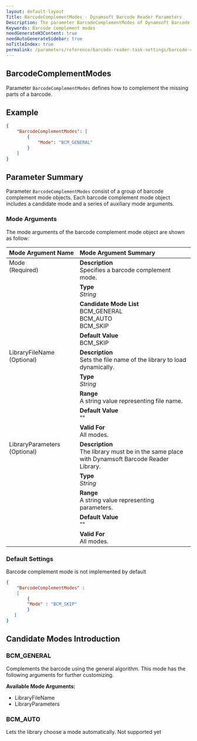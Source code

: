 ```yaml
---
layout: default-layout
Title: BarcodeComplementModes - Dynamsoft Barcode Reader Parameters
Description: The parameter BarcodeComplementModes of Dynamsoft Barcode Reader defines the barcode colour modes.
Keywords: Barcode complement modes
needGenerateH3Content: true
needAutoGenerateSidebar: true
noTitleIndex: true
permalink: /parameters/reference/barcode-reader-task-settings/barcode-complement-modes.html
---
```


## BarcodeComplementModes

Parameter `BarcodeComplementModes` defines how to complement the missing parts of a barcode.

## Example

```json
{
    "BarcodeComplementModes": [
        {
            "Mode": "BCM_GENERAL" 
        }
    ]
}
```

## Parameter Summary

Parameter `BarcodeComplementModes` consist of a group of barcode complement mode objects. Each barcode complement mode object includes a candidate mode and a series of auxiliary mode arguments.

### Mode Arguments

The mode arguments of the barcode complement mode object are shown as follow:

<table style = "text-align:left">
    <thead>
        <tr>
            <th nowrap="nowrap">Mode Argument Name</th>
            <th nowrap="nowrap">Mode Argument Summary</th>
        </tr>
    </thead>
    <tr>
        <td rowspan = "4" style="vertical-align:text-top">Mode<br>(Required)</td>
        <td><b>Description</b><br>Specifies a barcode complement mode.
        </td>
    </tr>
    <tr>
        <td><b>Type</b><br><i>String</i>
        </td>
    </tr>
    <tr>
        <td><b>Candidate Mode List</b><br>BCM_GENERAL
            <br>BCM_AUTO
            <br>BCM_SKIP
        </td>
    </tr>
    <tr>
        <td><b>Default Value</b><br>BCM_SKIP
        </td>
    </tr>
    <tr>
        <td rowspan = "5" style="vertical-align:text-top">LibraryFileName<br>(Optional)</td>
        <td><b>Description</b><br>Sets the file name of the library to load dynamically.
        </td>
    </tr>
    <tr>
        <td><b>Type</b><br><i>String</i>
        </td>
    </tr>
    <tr>
        <td><b>Range</b><br>A string value representing file name.
        </td>
    </tr>
    <tr>
        <td><b>Default Value</b><br>""
        </td>
    </tr>
    <tr>
        <td><b>Valid For</b><br>All modes.
        </td>
    </tr>
    <tr>
        <td rowspan = "5" style="vertical-align:text-top">LibraryParameters<br>(Optional)</td>
        <td><b>Description</b><br>The library must be in the same place with Dynamsoft Barcode Reader Library.
        </td>
    </tr>
    <tr>
        <td><b>Type</b><br><i>String</i>
        </td>
    </tr>
    <tr>
        <td><b>Range</b><br>A string value representing parameters.
        </td>
    </tr>
    <tr>
        <td><b>Default Value</b><br>""
        </td>
    </tr>
    <tr>
        <td><b>Valid For</b><br>All modes.
        </td>
    </tr>
</table>

### Default Settings

Barcode complement mode is not implemented by default

```json
{
    "BarcodeComplementModes" : 
    [
        {
        "Mode" : "BCM_SKIP"
        }
   ]
}
```

## Candidate Modes Introduction

### BCM_GENERAL

Complements the barcode using the general algorithm. This mode has the following arguments for further customizing.

**Available Mode Arguments:**

- LibraryFileName
- LibraryParameters

### BCM_AUTO

Lets the library choose a mode automatically. Not supported yet
